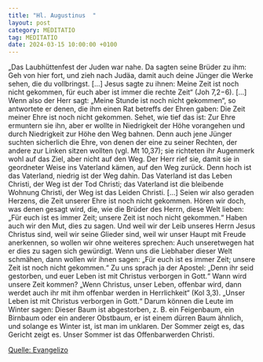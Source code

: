 ```yaml
---
title: "Hl. Augustinus  "
layout: post
category: MEDITATIO
tag: MEDITATIO
date: 2024-03-15 10:00:00 +0100
---
```


„Das Laubhüttenfest der Juden war nahe. Da sagten seine Brüder zu ihm: Geh von hier fort, und zieh nach Judäa, damit auch deine Jünger die Werke sehen, die du vollbringst. [...] Jesus sagte zu ihnen: Meine Zeit ist noch nicht gekommen, für euch aber ist immer die rechte Zeit“ (Joh 7,2−6).<!--more--> [...] Wenn also der Herr sagt: „Meine Stunde ist noch nicht gekommen“, so antwortete er denen, die ihm einen Rat betreffs der Ehren gaben: Die Zeit meiner Ehre ist noch nicht gekommen. Sehet, wie tief das ist: Zur Ehre ermuntern sie ihn, aber er wollte in Niedrigkeit der Höhe vorangehen und durch Niedrigkeit zur Höhe den Weg bahnen. Denn auch jene Jünger suchten sicherlich die Ehre, von denen der eine zu seiner Rechten, der andere zur Linken sitzen wollten (vgl. Mt 10,37); sie richteten ihr Augenmerk wohl auf das Ziel, aber nicht auf den Weg. Der Herr rief sie, damit sie in geordneter Weise ins Vaterland kämen, auf den Weg zurück. Denn hoch ist das Vaterland, niedrig ist der Weg dahin. Das Vaterland ist das Leben Christi, der Weg ist der Tod Christi; das Vaterland ist die bleibende Wohnung Christi, der Weg ist das Leiden Christi. [...]
Seien wir also geraden Herzens, die Zeit unserer Ehre ist noch nicht gekommen. Hören wir doch, was denen gesagt wird, die, wie die Brüder des Herrn, diese Welt lieben: „Für euch ist es immer Zeit; unsere Zeit ist noch nicht gekommen.“ Haben auch wir den Mut, dies zu sagen. Und weil wir der Leib unseres Herrn Jesus Christus sind, weil wir seine Glieder sind, weil wir unser Haupt mit Freude anerkennen, so wollen wir ohne weiteres sprechen: Auch unseretwegen hat er dies zu sagen sich gewürdigt. Wenn uns die Liebhaber dieser Welt schmähen, dann wollen wir ihnen sagen: „Für euch ist es immer Zeit; unsere Zeit ist noch nicht gekommen.“ Zu uns sprach ja der Apostel: „Denn ihr seid gestorben, und euer Leben ist mit Christus verborgen in Gott.“ Wann wird unsere Zeit kommen? „Wenn Christus, unser Leben, offenbar wird, dann werdet auch ihr mit ihm offenbar werden in Herrlichkeit“ (Kol 3,3).
 „Unser Leben ist mit Christus verborgen in Gott.“ Darum können die Leute im Winter sagen: Dieser Baum ist abgestorben, z. B. ein Feigenbaum, ein Birnbaum oder ein anderer Obstbaum, er ist einem dürren Baum ähnlich, und solange es Winter ist, ist man im unklaren. Der Sommer zeigt es, das Gericht zeigt es. Unser Sommer ist das Offenbarwerden Christi.

[Quelle: Evangelizo](https://evangeliumtagfuertag.org/DE/gospel)